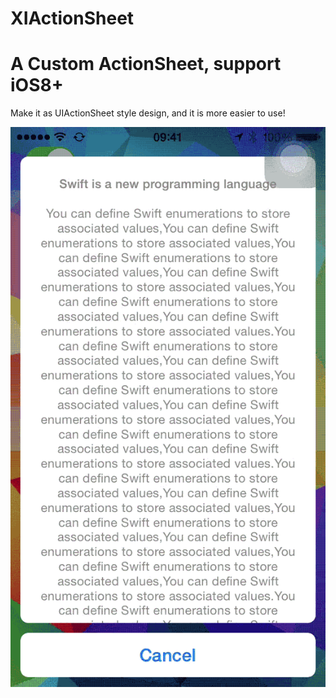 # XIActionSheet
A Custom ActionSheet, support iOS8+
==
Make it as UIActionSheet style design, and it is more easier to use!

![](https://github.com/Banzuofan/XIActionSheet/blob/master/001.gif)
